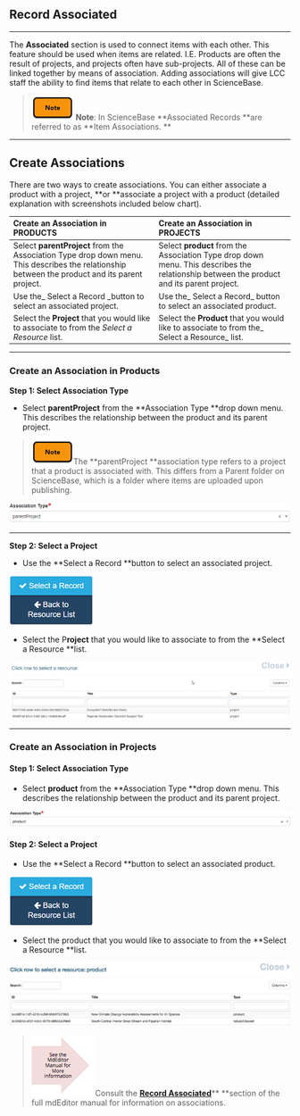 ## Record Associated

---

The **Associated** section is used to connect items with each other. This feature should be used when items are related. I.E. Products are often the result of projects, and projects often have sub-projects. All of these can be linked together by means of association. Adding associations will give LCC staff the ability to find items that relate to each other in ScienceBase.

> ![](/assets/note_small.png) **Note**: In ScienceBase **Associated Records **are referred to as **Item Associations. **

---

## Create Associations

There are two ways to create associations. You can either associate a product with a project, **or **associate a project with a product \(detailed explanation with screenshots included below chart\).

| Create an Association in PRODUCTS | Create an Association in PROJECTS |
| :--- | :--- |
| Select **parentProject** from the Association Type drop down menu. This describes the relationship between the product and its parent project. | Select **product** from the Association Type drop down menu. This describes the relationship between the product and its parent project. |
| Use the\_ Select a Record \_button to select an associated project. | Use the_ Select a Record_ button to select an associated product. |
| Select the **Project** that you would like to associate to from the _Select a Resource_ list. | Select the **Product** that you would like to associate to from the_ Select a Resource_ list. |

---

### Create an Association in Products

**Step 1: Select Association Type**

* Select **parentProject** from the **Association Type **drop down menu. This describes the relationship between the product and its parent project.

> ![](/assets/note_small.png)The **parentProject **association type refers to a project that a product is associated with. This differs from a Parent folder on ScienceBase, which is a folder where items are uploaded upon publishing.

![](/assets/parentProject_association_lcc.png)

---

**Step 2: Select a Project**

* Use the **Select a Record **button to select an associated project.

![](/assets/select_a_record_button.png)

* Select the P**roject** that you would like to associate to from the **Select a Resource **list.

![](/assets/select_a_resource_window.png)

---

### Create an Association in Projects

#### Step 1: Select Association Type

* Select **product** from the **Association Type **drop down menu. This describes the relationship between the product and its parent project.

![](/assets/product_association_lcc.png)

#### Step 2: Select a Project

* Use the **Select a Record **button to select an associated product.

![](/assets/select_a_record_button.png)

* Select the product that you would like to associate to from the **Select a Resource **list.

![](/assets/select_a_resource_product_window.png)

> ![](/assets/see_full_manual_for.png)Consult the [**Record Associated**](https://adiwg.gitbooks.io/mdeditor/content/record/edit/record-associated.html)** **section of the full mdEditor manual for information on associations.



